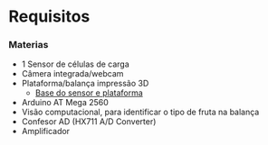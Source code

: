# Requisitos

### Materias
- 1 Sensor de células de carga
- Câmera integrada/webcam
- Plataforma/balança impressão 3D
   - [Base do sensor e plataforma](https://www.printables.com/model/374800-load-cell-scale-mount)
- Arduino AT Mega 2560
- Visão computacional, para identificar o tipo de fruta na balança
- Confesor AD (HX711 A/D Converter)
- Amplificador
